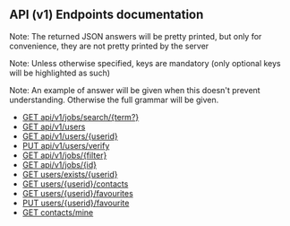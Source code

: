 ## API (v1) Endpoints documentation

Note: The returned JSON answers will be pretty printed, but only for convenience, they are not pretty printed by the server

Note: Unless otherwise specified, keys are mandatory (only optional keys will be highlighted as such)

Note: An example of answer will be given when this doesn't prevent understanding. Otherwise the full grammar will be given.

- [GET api/v1/jobs/search/{term?}](xf1001)
- [GET api/v1/users](xf1826)
- [GET api/v1/users/{userid}](xf1825)
- [PUT api/v1/users/verify](xf1827)
- [GET api/v1/jobs/{filter}](xf1830)
- [GET api/v1/jobs/{id}](xf1837)
- [GET users/exists/{userid}](xf1841)
- [GET users/{userid}/contacts](xf1844)
- [GET users/{userid}/favourites](xf1848)
- [PUT users/{userid}/favourite](xf1856)
- [GET contacts/mine](xf1901)